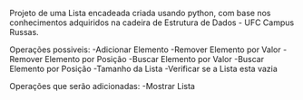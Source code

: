 Projeto de uma Lista encadeada criada usando python, com base nos conhecimentos adquiridos na cadeira de Estrutura de Dados - UFC Campus Russas.

Operações possiveis:
  -Adicionar Elemento
  -Remover Elemento por Valor
  -Remover Elemento por Posição
  -Buscar Elemento por Valor
  -Buscar Elemento por Posição
  -Tamanho da Lista
  -Verificar se a Lista esta vazia
  
Operações que serão adicionadas:
  -Mostrar Lista
